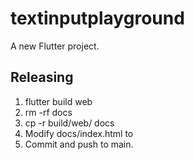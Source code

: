 # textinputplayground

A new Flutter project.

## Releasing
  1. flutter build web
  1. rm -rf docs
  1. cp -r build/web/ docs
  1. Modify docs/index.html <base href="/"> to <base href="/textinputkitchensync/">
  1. Commit and push to main.
